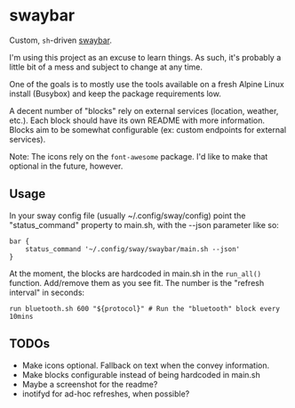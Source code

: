 # swaybar

Custom, `sh`-driven [swaybar](https://swaywm.org/).

I'm using this project as an excuse to learn things. As such, it's probably a
little bit of a mess and subject to change at any time.

One of the goals is to mostly use the tools available on a fresh Alpine Linux
install (Busybox) and keep the package requirements low.

A decent number of "blocks" rely on external services (location, weather, etc.).
Each block should have its own README with more information. Blocks aim to be
somewhat configurable (ex: custom endpoints for external services).

Note: The icons rely on the `font-awesome` package. I'd like to make that
optional in the future, however.

## Usage

In your sway config file (usually ~/.config/sway/config) point the
"status_command" property to main.sh, with the --json parameter like so:

```
bar {
    status_command '~/.config/sway/swaybar/main.sh --json'
}
```

At the moment, the blocks are hardcoded in main.sh in the `run_all()` function.
Add/remove them as you see fit. The number is the "refresh interval" in
seconds:

`run bluetooth.sh 600 "${protocol}" # Run the "bluetooth" block every 10mins`

## TODOs

* Make icons optional. Fallback on text when the convey information.
* Make blocks configurable instead of being hardcoded in main.sh
* Maybe a screenshot for the readme?
* inotifyd for ad-hoc refreshes, when possible?

